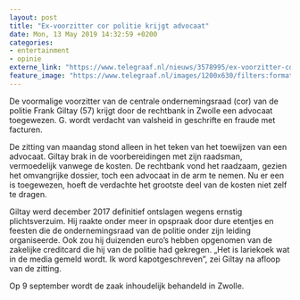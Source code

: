 ```yaml
---
layout: post
title: "Ex-voorzitter cor politie krijgt advocaat"
date: Mon, 13 May 2019 14:32:59 +0200
categories: 
- entertainment 
- opinie 
externe_link: "https://www.telegraaf.nl/nieuws/3578995/ex-voorzitter-cor-politie-krijgt-advocaat"
feature_image: "https://www.telegraaf.nl/images/1200x630/filters:format(jpeg):quality(80)/cdn-kiosk-api.telegraaf.nl/3deb6b3a-757b-11e9-9489-02c309bc01c1.jpg"
---
```


<p class="intro">De voormalige voorzitter van de centrale ondernemingsraad (cor) van de politie Frank Giltay (57) krijgt door de rechtbank in Zwolle een advocaat toegewezen. G. wordt verdacht van valsheid in geschrifte en fraude met facturen.</p> <p>De zitting van maandag stond alleen in het teken van het toewijzen van een advocaat. Giltay brak in de voorbereidingen met zijn raadsman, vermoedelijk vanwege de kosten. De rechtbank vond het raadzaam, gezien het omvangrijke dossier, toch een advocaat in de arm te nemen. Nu er een is toegewezen, hoeft de verdachte het grootste deel van de kosten niet zelf te dragen.</p><p>Giltay werd december 2017 definitief ontslagen wegens ernstig plichtsverzuim. Hij raakte onder meer in opspraak door dure etentjes en feesten die de ondernemingsraad van de politie onder zijn leiding organiseerde. Ook zou hij duizenden euro’s hebben opgenomen van de zakelijke creditcard die hij van de politie had gekregen. „Het is lariekoek wat in de media gemeld wordt. Ik word kapotgeschreven”, zei Giltay na afloop van de zitting.</p><p>Op 9 september wordt de zaak inhoudelijk behandeld in Zwolle.</p>
